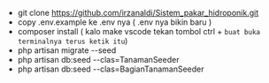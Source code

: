 - git clone https://github.com/irzanaldi/Sistem_pakar_hidroponik.git
- copy .env.example ke .env nya ( .env nya bikin baru )
- composer install ( kalo make vscode tekan tombol ctrl + ` buat buka terminalnya terus ketik itu `)
- php artisan migrate --seed
- php artisan db:seed --clas=TanamanSeeder
- php artisan db:seed --clas=BagianTanamanSeeder
